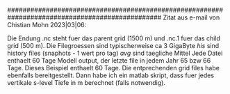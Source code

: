 ################################################################################################
Zitat aus e-mail von Chistian Mohn 2023|03|06:

Die Endung .nc steht fuer das parent grid (1500 m) und .nc.1 fuer das child grid (500 m).
Die Filegroessen sind typischerweise ca 3 GigaByte
*his* sind history files (snaphots - 1 wert pro tag)
*avg* sind taegliche Mittel
Jede Datei enthaelt 60 Tage Modell output, der letzte file in jedem Jahr 65 bzw 66 Tage. Dieses Beispiel enthaelt 60 Tage.
Die entprechenden grid files habe ebenfalls bereitgestellt.
Dann habe ich ein matlab skript, dass fuer jedes vertikale s-level Tiefe in m berechnet (falls notwendig).
